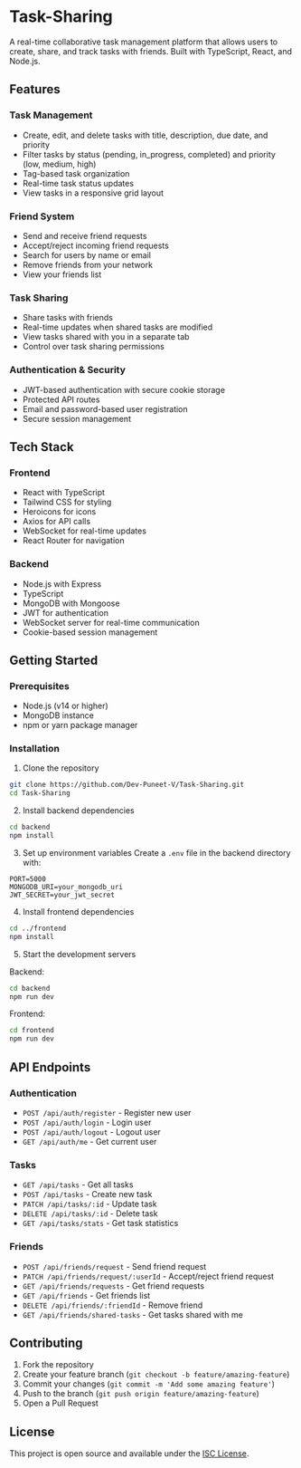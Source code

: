 # Task-Sharing

A real-time collaborative task management platform that allows users to create, share, and track tasks with friends. Built with TypeScript, React, and Node.js.

## Features

### Task Management
- Create, edit, and delete tasks with title, description, due date, and priority
- Filter tasks by status (pending, in_progress, completed) and priority (low, medium, high)
- Tag-based task organization
- Real-time task status updates
- View tasks in a responsive grid layout

### Friend System
- Send and receive friend requests
- Accept/reject incoming friend requests
- Search for users by name or email
- Remove friends from your network
- View your friends list

### Task Sharing
- Share tasks with friends
- Real-time updates when shared tasks are modified
- View tasks shared with you in a separate tab
- Control over task sharing permissions

### Authentication & Security
- JWT-based authentication with secure cookie storage
- Protected API routes
- Email and password-based user registration
- Secure session management

## Tech Stack

### Frontend
- React with TypeScript
- Tailwind CSS for styling
- Heroicons for icons
- Axios for API calls
- WebSocket for real-time updates
- React Router for navigation

### Backend
- Node.js with Express
- TypeScript
- MongoDB with Mongoose
- JWT for authentication
- WebSocket server for real-time communication
- Cookie-based session management

## Getting Started

### Prerequisites
- Node.js (v14 or higher)
- MongoDB instance
- npm or yarn package manager

### Installation

1. Clone the repository
```bash
git clone https://github.com/Dev-Puneet-V/Task-Sharing.git
cd Task-Sharing
```

2. Install backend dependencies
```bash
cd backend
npm install
```

3. Set up environment variables
Create a `.env` file in the backend directory with:
```env
PORT=5000
MONGODB_URI=your_mongodb_uri
JWT_SECRET=your_jwt_secret
```

4. Install frontend dependencies
```bash
cd ../frontend
npm install
```

5. Start the development servers

Backend:
```bash
cd backend
npm run dev
```

Frontend:
```bash
cd frontend
npm run dev
```

## API Endpoints

### Authentication
- `POST /api/auth/register` - Register new user
- `POST /api/auth/login` - Login user
- `POST /api/auth/logout` - Logout user
- `GET /api/auth/me` - Get current user

### Tasks
- `GET /api/tasks` - Get all tasks
- `POST /api/tasks` - Create new task
- `PATCH /api/tasks/:id` - Update task
- `DELETE /api/tasks/:id` - Delete task
- `GET /api/tasks/stats` - Get task statistics

### Friends
- `POST /api/friends/request` - Send friend request
- `PATCH /api/friends/request/:userId` - Accept/reject friend request
- `GET /api/friends/requests` - Get friend requests
- `GET /api/friends` - Get friends list
- `DELETE /api/friends/:friendId` - Remove friend
- `GET /api/friends/shared-tasks` - Get tasks shared with me

## Contributing

1. Fork the repository
2. Create your feature branch (`git checkout -b feature/amazing-feature`)
3. Commit your changes (`git commit -m 'Add some amazing feature'`)
4. Push to the branch (`git push origin feature/amazing-feature`)
5. Open a Pull Request

## License

This project is open source and available under the [ISC License](LICENSE).